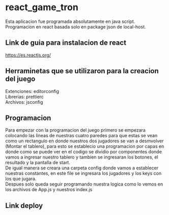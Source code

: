 # react_game_tron
Esta aplicacion fue programada absolutamente en java script.\
Programacion en react basada solo en package json de local-host. 
## Link de guia para instalacion de react
https://es.reactjs.org/
## Herraminetas que se utilizaron para la creacion del juego
Extenciones: editorconfig\
Librerias: prettierc\
Archivos: jsconfig
## Programacion
Para empezar con la programacion del juego primero se empezara colocando las lineas de nuestras cuatro paredes para que estas se vean como un rectangulo en donde nuestros dos jugadores se van a desmvolver (Montar el tablero), para esto se establecio una programacion por capas en donde como se puede ver en el codigo se dividio por componentes donde vamos a ingresar nuestro tablero y tambien se ingresaran los botones, el resultado y la pantalla de start.\
De igual manera se creara una carpeta config donde vamos a establecer nuestras constantes, en este file se ingresara los jugadores y los keys con los que jugara.\
Despues solo queda seguir programando nuestra logica como lo vemos en los archivos de App.js y nuestros index.js
## Link deploy


